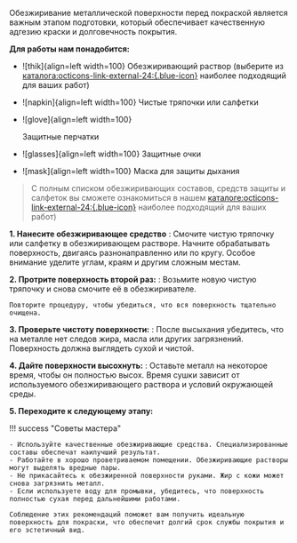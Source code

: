 Обезжиривание металлической поверхности перед покраской является важным этапом подготовки, который обеспечивает качественную адгезию краски и долговечность покрытия.


__Для работы нам понадобится:__

<div class="grid cards" markdown>

- ![thik]{align=left width=100}
  Обезжиривающий раствор (выберите из [каталога:octicons-link-external-24:{.blue-icon}](https://autolevel.pro/catalog/razbavitel_rastvoritel/obezzhirivatel/) наиболее подходящий для ваших работ)
  
- ![napkin]{align=left width=100}
  Чистые тряпочки или салфетки
  
- ![glove]{align=left width=100}

	Защитные перчатки 
	
- ![glasses]{align=left width=100}
  Защитные очки
  
- ![mask]{align=left width=100}
  Маска для защиты дыхания

>С полным списком обезжиривающих составов, средств защиты и салфеток вы сможете ознакомиться в нашем  [каталоге:octicons-link-external-24:{.blue-icon}](https://autolevel.pro/catalog/razbavitel_rastvoritel/obezzhirivatel/) наиболее подходящий для ваших работ)

</div>

__1. Нанесите обезжиривающее средство__
:    Смочите чистую тряпочку или салфетку в обезжиривающем растворе.
	 Начните обрабатывать поверхность, двигаясь разнонаправленно или по кругу. Особое внимание уделите углам, краям и другим сложным местам.

__2. Протрите поверхность второй раз:__
:    Возьмите новую чистую тряпочку и снова смочите её в обезжиривателе.

    Повторите процедуру, чтобы убедиться, что вся поверхность тщательно очищена.

__3. Проверьте чистоту поверхности:__
:    После высыхания убедитесь, что на металле нет следов жира, масла или других загрязнений. Поверхность должна выглядеть сухой и чистой.

__4. Дайте поверхности высохнуть:__
:    Оставьте металл на некоторое время, чтобы он полностью высох. Время сушки зависит от используемого обезжиривающего раствора и условий окружающей среды.

__5. Переходите к следующему этапу:__

!!! success "Советы мастера"

	- Используйте качественные обезжиривающие средства. Специализированные составы обеспечат наилучший результат.
	- Работайте в хорошо проветриваемом помещении. Обезжиривающие растворы могут выделять вредные пары.
	- Не прикасайтесь к обезжиренной поверхности руками. Жир с кожи может снова загрязнить металл.
	- Если используете воду для промывки, убедитесь, что поверхность полностью сухая перед дальнейшими работами.
	
	Соблюдение этих рекомендаций поможет вам получить идеальную поверхность для покраски, что обеспечит долгий срок службы покрытия и его эстетичный вид.
